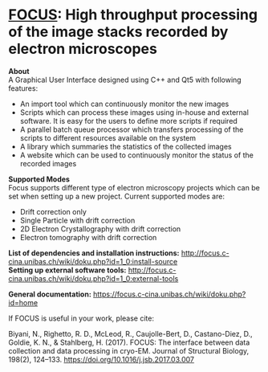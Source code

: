[FOCUS](http://www.focus-em.org): High throughput processing of the image stacks recorded by electron microscopes
======

**About**  
A Graphical User Interface designed using C++ and Qt5 with following features:  
* An import tool which can continuously monitor the new images
* Scripts which can process these images using in-house and external software. It is easy for the users to define more scripts if required
* A parallel batch queue processor which transfers processing of the scripts to different resources available on the system
* A library which summaries the statistics of the collected images
* A website which can be used to continuously monitor the status of the recorded images

**Supported Modes**  
Focus supports different type of electron microscopy projects which can be set when setting up a new project. Current supported modes are:  
* Drift correction only
* Single Particle with drift correction
* 2D Electron Crystallography with drift correction
* Electron tomography with drift correction

**List of dependencies and installation instructions:** http://focus.c-cina.unibas.ch/wiki/doku.php?id=1_0:install-source  
**Setting up external software tools:** http://focus.c-cina.unibas.ch/wiki/doku.php?id=1_0:external-tools  

**General documentation:** https://focus.c-cina.unibas.ch/wiki/doku.php?id=home  

If FOCUS is useful in your work, please cite:  

Biyani, N., Righetto, R. D., McLeod, R., Caujolle-Bert, D., Castano-Diez, D., Goldie, K. N., & Stahlberg, H. (2017). FOCUS: The interface between data collection and data processing in cryo-EM. Journal of Structural Biology, 198(2), 124–133. https://doi.org/10.1016/j.jsb.2017.03.007
